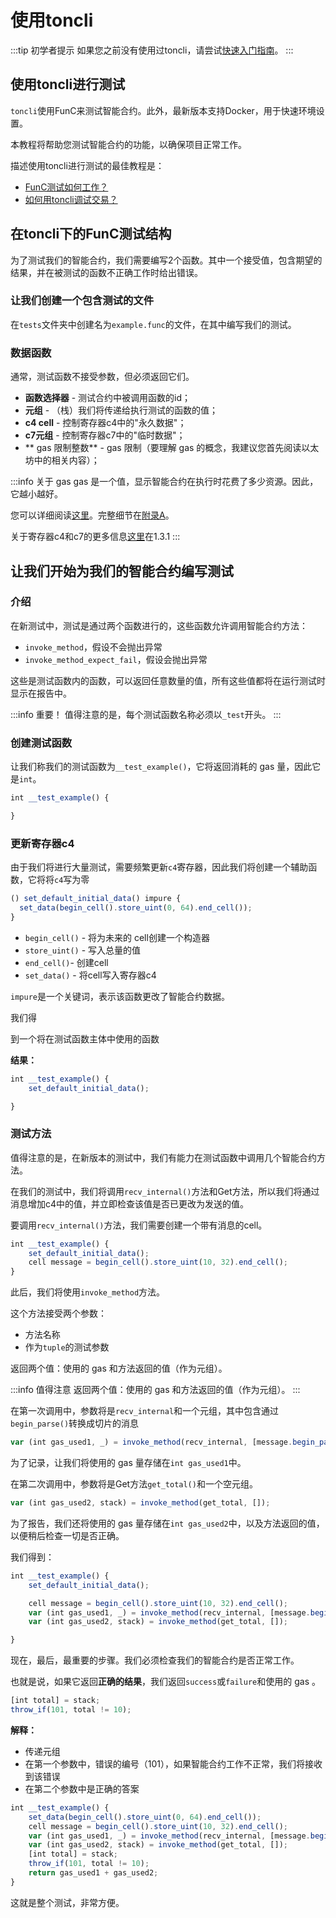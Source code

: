 # 使用toncli

:::tip 初学者提示
如果您之前没有使用过toncli，请尝试[快速入门指南](https://github.com/disintar/toncli/blob/master/docs/quick_start_guide.md)。
:::

## 使用toncli进行测试

`toncli`使用FunC来测试智能合约。此外，最新版本支持Docker，用于快速环境设置。

本教程将帮助您测试智能合约的功能，以确保项目正常工作。

描述使用toncli进行测试的最佳教程是：
* [FunC测试如何工作？](https://github.com/disintar/toncli/blob/master/docs/advanced/func_tests_new.md)
* [如何用toncli调试交易？](https://github.com/disintar/toncli/blob/master/docs/advanced/transaction_debug.md)

## 在toncli下的FunC测试结构

为了测试我们的智能合约，我们需要编写2个函数。其中一个接受值，包含期望的结果，并在被测试的函数不正确工作时给出错误。

### 让我们创建一个包含测试的文件

在`tests`文件夹中创建名为`example.func`的文件，在其中编写我们的测试。

### 数据函数

通常，测试函数不接受参数，但必须返回它们。

* **函数选择器** - 测试合约中被调用函数的id；
* **元组** - （栈）我们将传递给执行测试的函数的值；
* **c4 cell** - 控制寄存器c4中的"永久数据"；
* **c7元组** - 控制寄存器c7中的"临时数据"；
* ** gas 限制整数** -  gas 限制（要理解 gas 的概念，我建议您首先阅读以太坊中的相关内容）；

:::info 关于 gas 
 gas 是一个值，显示智能合约在执行时花费了多少资源。因此，它越小越好。

您可以详细阅读[这里](https://ton-blockchain.github.io/docs/#/smart-contracts/fees)。完整细节在[附录A](https://ton-blockchain.github.io/docs/tvm.pdf)。

关于寄存器c4和c7的更多信息[这里](https://ton-blockchain.github.io/docs/tvm.pdf)在1.3.1
:::

## 让我们开始为我们的智能合约编写测试

### 介绍

在新测试中，测试是通过两个函数进行的，这些函数允许调用智能合约方法：

* `invoke_method`，假设不会抛出异常
* `invoke_method_expect_fail`，假设会抛出异常

这些是测试函数内的函数，可以返回任意数量的值，所有这些值都将在运行测试时显示在报告中。

:::info 重要！
值得注意的是，每个测试函数名称必须以`_test`开头。
:::

### 创建测试函数

让我们称我们的测试函数为`__test_example()`，它将返回消耗的 gas 量，因此它是`int`。

```js
int __test_example() {

}
```

### 更新寄存器c4

由于我们将进行大量测试，需要频繁更新`c4`寄存器，因此我们将创建一个辅助函数，它将将`c4`写为零

```js
() set_default_initial_data() impure {
  set_data(begin_cell().store_uint(0, 64).end_cell());
}
```

* `begin_cell()` - 将为未来的 cell创建一个构造器
* `store_uint()` - 写入总量的值
* `end_cell()`- 创建cell
* `set_data()` - 将cell写入寄存器c4

`impure`是一个关键词，表示该函数更改了智能合约数据。

我们得

到一个将在测试函数主体中使用的函数

**结果：**

```js
int __test_example() {
	set_default_initial_data();

}
```

### 测试方法

值得注意的是，在新版本的测试中，我们有能力在测试函数中调用几个智能合约方法。

在我们的测试中，我们将调用`recv_internal()`方法和Get方法，所以我们将通过消息增加c4中的值，并立即检查该值是否已更改为发送的值。

要调用`recv_internal()`方法，我们需要创建一个带有消息的cell。

```js
int __test_example() {
	set_default_initial_data();
	cell message = begin_cell().store_uint(10, 32).end_cell();
}
```

此后，我们将使用`invoke_method`方法。

这个方法接受两个参数：
* 方法名称
* 作为`tuple`的测试参数

返回两个值：使用的 gas 和方法返回的值（作为元组）。

:::info 值得注意
返回两个值：使用的 gas 和方法返回的值（作为元组）。
:::

在第一次调用中，参数将是`recv_internal`和一个元组，其中包含通过`begin_parse()`转换成切片的消息

```js 
var (int gas_used1, _) = invoke_method(recv_internal, [message.begin_parse()]);
```

为了记录，让我们将使用的 gas 量存储在`int gas_used1`中。

在第二次调用中，参数将是Get方法`get_total()`和一个空元组。

```js
var (int gas_used2, stack) = invoke_method(get_total, []);
```

为了报告，我们还将使用的 gas 量存储在`int gas_used2`中，以及方法返回的值，以便稍后检查一切是否正确。

我们得到：

```js
int __test_example() {
	set_default_initial_data();

	cell message = begin_cell().store_uint(10, 32).end_cell();
	var (int gas_used1, _) = invoke_method(recv_internal, [message.begin_parse()]);
	var (int gas_used2, stack) = invoke_method(get_total, []);

}
```

现在，最后，最重要的步骤。我们必须检查我们的智能合约是否正常工作。

也就是说，如果它返回**正确的结果**，我们返回`success`或`failure`和使用的 gas 。

``` js
[int total] = stack; 
throw_if(101, total != 10); 
```
**解释：**
* 传递元组
* 在第一个参数中，错误的编号（101），如果智能合约工作不正常，我们将接收到该错误
* 在第二个参数中是正确的答案

``` js
int __test_example() {
	set_data(begin_cell().store_uint(0, 64).end_cell());
	cell message = begin_cell().store_uint(10, 32).end_cell();
	var (int gas_used1, _) = invoke_method(recv_internal, [message.begin_parse()]);
	var (int gas_used2, stack) = invoke_method(get_total, []);
	[int total] = stack;
	throw_if(101, total != 10);
	return gas_used1 + gas_used2;
}
```

这就是整个测试，非常方便。
